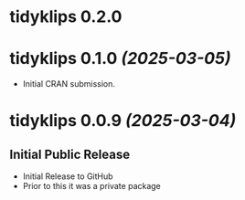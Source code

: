 # tidyklips 0.2.0

# tidyklips 0.1.0 _(2025-03-05)_

* Initial CRAN submission.

# tidyklips 0.0.9 _(2025-03-04)_

## Initial Public Release

* Initial Release to GitHub
* Prior to this it was a private package
